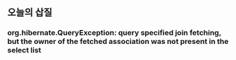 ## 오늘의 삽질

### org.hibernate.QueryException: query specified join fetching, but the owner of the fetched association was not present in the select list

